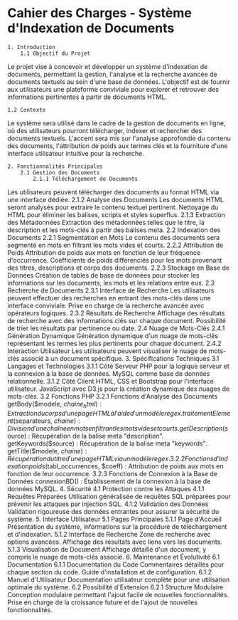 # Cahier des Charges - Système d'Indexation de Documents
	1. Introduction
		1.1 Objectif du Projet
Le projet vise à concevoir et développer un système d'indexation de documents, permettant la gestion, l'analyse et la recherche avancée de documents textuels au sein d'une base de données. L'objectif est de fournir aux utilisateurs une plateforme conviviale pour explorer et retrouver des informations pertinentes à partir de documents HTML.

	1.2 Contexte
Le système sera utilisé dans le cadre de la gestion de documents en ligne, où des utilisateurs pourront télécharger, indexer et rechercher des documents textuels. L'accent sera mis sur l'analyse approfondie du contenu des documents, l'attribution de poids aux termes clés et la fourniture d'une interface utilisateur intuitive pour la recherche.

	2. Fonctionnalités Principales
		2.1 Gestion des Documents
			2.1.1 Téléchargement de Documents
Les utilisateurs peuvent télécharger des documents au format HTML via une interface dédiée.
			2.1.2 Analyse des Documents
Les documents HTML seront analysés pour extraire le contenu textuel pertinent.
Nettoyage du HTML pour éliminer les balises, scripts et styles superflus.
			2.1.3 Extraction des Métadonnées
Extraction des métadonnées telles que le titre, la description et les mots-clés à partir des balises meta.
		2.2 Indexation des Documents
			2.2.1 Segmentation en Mots
Le contenu des documents sera segmenté en mots en filtrant les mots vides et courts.
			2.2.2 Attribution de Poids
Attribution de poids aux mots en fonction de leur fréquence d'occurrence.
Coefficients de poids différenciés pour les mots provenant des titres, descriptions et corps des documents.
			2.2.3 Stockage en Base de Données
Création de tables de base de données pour stocker les informations sur les documents, les mots et les relations entre eux.
		2.3 Recherche de Documents
			2.3.1 Interface de Recherche
Les utilisateurs peuvent effectuer des recherches en entrant des mots-clés dans une interface conviviale.
Prise en charge de la recherche avancée avec opérateurs logiques.
			2.3.2 Résultats de Recherche
Affichage des résultats de recherche avec des informations clés sur chaque document.
Possibilité de trier les résultats par pertinence ou date.
		2.4 Nuage de Mots-Clés
			2.4.1 Génération Dynamique
Génération dynamique d'un nuage de mots-clés représentant les termes les plus pertinents pour chaque document.
			2.4.2 Interaction Utilisateur
Les utilisateurs peuvent visualiser le nuage de mots-clés associé à un document spécifique.
	3. Spécifications Techniques
		3.1 Langages et Technologies
			3.1.1 Côté Serveur
PHP pour la logique serveur et la connexion à la base de données.
MySQL comme base de données relationnelle.
			3.1.2 Côté Client
HTML, CSS et Bootstrap pour l'interface utilisateur.
JavaScript avec D3.js pour la création dynamique des nuages de mots-clés.
		3.2 Fonctions PHP
			3.2.1 Fonctions d'Analyse des Documents
getBody($modele, $chaine_html) : Extraction du corps d'une page HTML à l'aide d'un modèle regex.
traitementElement($separateurs, $chaine) : Division d'une chaîne en mots en filtrant les mots vides et courts.
getDescription($source) : Récupération de la balise meta "description".
getKeywords($source) : Récupération de la balise meta "keywords".
getTitle($modele, $chaine) : Récupération du titre d'une page HTML via un modèle regex.
			3.2.2 Fonctions d'Indexation
poids($tabl_occurrences, $coeff) : Attribution de poids aux mots en fonction de leur occurrence.
			3.2.3 Fonctions de Connexion à la Base de Données
connexionBD() : Établissement de la connexion à la base de données MySQL.
	4. Sécurité
		4.1 Protection contre les Attaques
			4.1.1 Requêtes Préparées
Utilisation généralisée de requêtes SQL préparées pour prévenir les attaques par injection SQL.
			4.1.2 Validation des Données
Validation rigoureuse des données entrantes pour assurer la sécurité du système.
	5. Interface Utilisateur
		5.1 Pages Principales
			5.1.1 Page d'Accueil
Présentation du système, informations sur la procédure de téléchargement et d'indexation.
			5.1.2 Interface de Recherche
Zone de recherche avec options avancées.
Affichage des résultats avec liens vers les documents.
			5.1.3 Visualisation de Document
Affichage détaillé d'un document, y compris le nuage de mots-clés associé.
	6. Maintenance et Évolutivité
		6.1 Documentation
			6.1.1 Documentation du Code
Commentaires détaillés pour chaque section du code.
Guide d'installation et de configuration.
			6.1.2 Manuel d'Utilisateur
Documentation utilisateur complète pour une utilisation optimale du système.
		6.2 Possibilité d'Extension
			6.2.1 Structure Modulaire
Conception modulaire permettant l'ajout facile de nouvelles fonctionnalités.
Prise en charge de la croissance future et de l'ajout de nouvelles fonctionnalités.
